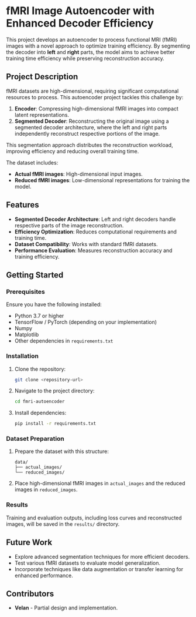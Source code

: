 # fMRI Image Autoencoder with Enhanced Decoder Efficiency

This project develops an autoencoder to process functional MRI (fMRI) images with a novel approach to optimize training efficiency. By segmenting the decoder into **left** and **right** parts, the model aims to achieve better training time efficiency while preserving reconstruction accuracy.

## Project Description

fMRI datasets are high-dimensional, requiring significant computational resources to process. This autoencoder project tackles this challenge by:

1. **Encoder**: Compressing high-dimensional fMRI images into compact latent representations.
2. **Segmented Decoder**: Reconstructing the original image using a segmented decoder architecture, where the left and right parts independently reconstruct respective portions of the image.

This segmentation approach distributes the reconstruction workload, improving efficiency and reducing overall training time.

The dataset includes:
- **Actual fMRI images**: High-dimensional input images.
- **Reduced fMRI images**: Low-dimensional representations for training the model.

## Features

- **Segmented Decoder Architecture**: Left and right decoders handle respective parts of the image reconstruction.
- **Efficiency Optimization**: Reduces computational requirements and training time.
- **Dataset Compatibility**: Works with standard fMRI datasets.
- **Performance Evaluation**: Measures reconstruction accuracy and training efficiency.

## Getting Started

### Prerequisites

Ensure you have the following installed:
- Python 3.7 or higher
- TensorFlow / PyTorch (depending on your implementation)
- Numpy
- Matplotlib
- Other dependencies in `requirements.txt`

### Installation

1. Clone the repository:
   ```bash
   git clone <repository-url>
   ```
2. Navigate to the project directory:
   ```bash
   cd fmri-autoencoder
   ```
3. Install dependencies:
   ```bash
   pip install -r requirements.txt
   ```

### Dataset Preparation

1. Prepare the dataset with this structure:
   ```
   data/
   ├── actual_images/
   └── reduced_images/
   ```
2. Place high-dimensional fMRI images in `actual_images` and the reduced images in `reduced_images`.


### Results

Training and evaluation outputs, including loss curves and reconstructed images, will be saved in the `results/` directory.

## Future Work

- Explore advanced segmentation techniques for more efficient decoders.
- Test various fMRI datasets to evaluate model generalization.
- Incorporate techniques like data augmentation or transfer learning for enhanced performance.

## Contributors

- **Velan** - Partial design and implementation.


